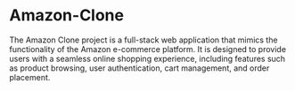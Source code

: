 # Amazon-Clone
The Amazon Clone project is a full-stack web application that mimics the functionality of the Amazon e-commerce platform. It is designed to provide users with a seamless online shopping experience, including features such as product browsing, user authentication, cart management, and order placement.
